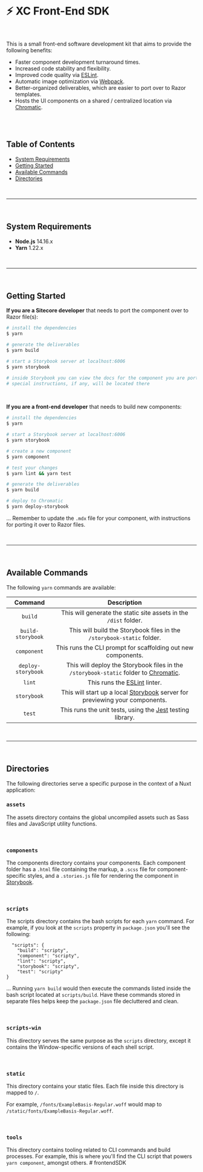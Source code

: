 ⚡ XC Front-End SDK
====================

<br>

This is a small front-end software development kit that aims to provide the following benefits:

- Faster component development turnaround times.
- Increased code stability and flexibility.
- Improved code quality via [ESLint](https://eslint.org).
- Automatic image optimization via [Webpack](https://webpack.js.org).
- Better-organized deliverables, which are easier to port over to Razor templates.
- Hosts the UI components on a shared / centralized location via [Chromatic](https://www.chromatic.com/docs/setup).

<br><br>

## Table of Contents
- [System Requirements](#system-requirements)
- [Getting Started](#getting-started)
- [Available Commands](#available-commands)
- [Directories](#directories)

<br>

---

<br>

## System Requirements
- **Node.js** 14.16.x
- **Yarn** 1.22.x


<br>

---

<br>

## Getting Started

**If you are a Sitecore developer** that needs to port the component over to Razor file(s):

```bash
# install the dependencies
$ yarn

# generate the deliverables
$ yarn build

# start a Storybook server at localhost:6006
$ yarn storybook

# inside Storybook you can view the docs for the component you are porting over
# special instructions, if any, will be located there
```

<br>

**If you are a front-end developer** that needs to build new components:

```bash
# install the dependencies
$ yarn

# start a Storybook server at localhost:6006
$ yarn storybook

# create a new component
$ yarn component

# test your changes
$ yarn lint && yarn test

# generate the deliverables
$ yarn build

# deploy to Chromatic 
$ yarn deploy-storybook

```

... Remember to update the `.mdx` file for your component, with instructions for porting it over to Razor files.

<br>

---

<br>

## Available Commands
The following `yarn` commands are available:

Command | Description
:-----: | :-----:
`build` | This will generate the static site assets in the `/dist` folder.
`build-storybook` | This will build the Storybook files in the `/storybook-static` folder.
`component` | This runs the CLI prompt for scaffolding out new components.
`deploy-storybook` | This will deploy the Storybook files in the `/storybook-static` folder to [Chromatic](https://chromatic.com).
`lint` | This runs the [ESLint](https://eslint.org) linter.
`storybook` | This will start up a local [Storybook](https://storybook.js.org) server for previewing your components.
`test` | This runs the unit tests, using the [Jest](https://jestjs.io) testing library.

<br>

---

<br>

## Directories
The following directories serve a specific purpose in the context of a Nuxt application:

### `assets`

The assets directory contains the global uncompiled assets such as Sass files and JavaScript utility functions.

<br>

### `components`

The components directory contains your components. Each component folder has a `.html` file containing the markup, a `.scss` file for component-specific styles, and a `.stories.js` file for rendering the component in [Storybook](https://storybook.js.org).

<br>

### `scripts`

The scripts directory contains the bash scripts for each `yarn` command. For example, if you look at the `scripts` property in `package.json` you'll see the following:

```
  "scripts": {
    "build": "scripty",
    "component": "scripty",
    "lint": "scripty",
    "storybook": "scripty",
    "test": "scripty"
}
```

... Running `yarn build` would then execute the commands listed inside the bash script located at `scripts/build`. Have these commands stored in separate files helps keep the `package.json` file decluttered and clean.

<br>

### `scripts-win`

This directory serves the same purpose as the `scripts` directory, except it contains the Window-specific versions of each shell script.

<br>

### `static`

This directory contains your static files. Each file inside this directory is mapped to `/`.

For example, `/fonts/ExampleBasis-Regular.woff` would map to `/static/fonts/ExampleBasis-Regular.woff`.


<br>

### `tools`

This directory contains tooling related to CLI commands and build processes. For example, this is where you'll find the CLI script that powers `yarn component`, amongst others.
#   f r o n t e n d S D K  
 